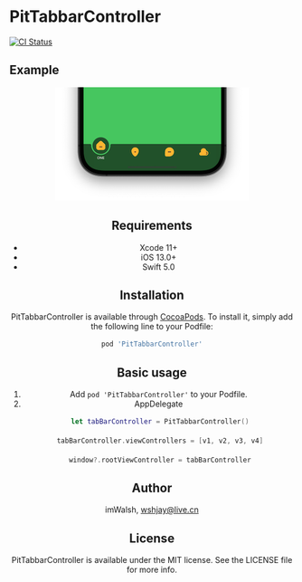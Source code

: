 # PitTabbarController

[![CI Status](https://img.shields.io/travis/imwalsh/PitTabbarController.svg?style=flat)](https://travis-ci.org/imwalsh/PitTabbarController)

## Example
<div align="center">
<img src="https://github.com/imWalsh/PitTabbarController/blob/main/Resources/screenshot.png" height="200>
</div>

To run the example project, clone the repo, and run `pod install` from the Example directory first.

<img src="https://github.com/imWalsh/PitTabbarController/blob/main/Resources/Screen%20Recording.gif" height="500"/>

## Requirements
* Xcode 11+
* iOS 13.0+
* Swift 5.0

## Installation

PitTabbarController is available through [CocoaPods](https://cocoapods.org). To install
it, simply add the following line to your Podfile:

```ruby
pod 'PitTabbarController'
```

## Basic usage

1. Add `pod 'PitTabbarController'` to your Podfile.
2. AppDelegate

```swift
	let tabBarController = PitTabbarController()
        
	tabBarController.viewControllers = [v1, v2, v3, v4]
        
	window?.rootViewController = tabBarController
```

## Author

imWalsh, wshjay@live.cn

## License

PitTabbarController is available under the MIT license. See the LICENSE file for more info.
